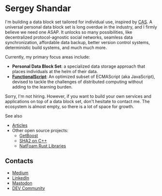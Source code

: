 # Sergey Shandar

I'm building a data block set tailored for individual use, inspired by [CAS](https://en.wikipedia.org/wiki/Content-addressable_storage). A universal personal data block set is long overdue in the industry, and I firmly believe we need one ASAP. It unlocks so many possibilities, like decentralized protocol-agnostic social networks, seamless data synchronization, affordable data backup, better version control systems, deterministic build systems, and much much more.

Currently, my primary focus areas include:

- **Personal Data Block Set**: a specialized data storage approach that places individuals at the helm of their data.
- **[FunctionalScript](https://github.com/functionalscript/functionalscript)**: An optimized subset of ECMAScript (aka JavaScript), devised to tackle the challenges of distributed computing without adding to the learning burden.

Sorry, I'm not hiring. However, if you want to build your own services and applications on top of a data block set, don't hesitate to contact me. The ecosystem is almost empty, so there is a lot of space for growth. 

See also

- [Articles](./articles)
- Other open source projects:
  - [GetBoost](https://github.com/sergey-shandar/getboost)
  - [SHA2 on C++](https://github.com/sergey-shandar/sha2)
  - [NatFoam Rust Libraries](https://github.com/natfoam/lib)

## Contacts

- [Medium](https://medium.com/@sergeyshandar)
- [LinkedIn](https://www.linkedin.com/in/sergeyshandar/)
- [Mastodon](https://techhub.social/@functionalscript)
- [DEV Community](https://dev.to/sergeyshandar)
